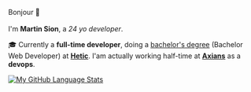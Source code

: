 Bonjour 👋<br>
<br>
I'm **Martin Sion**, a *24 yo developer*.

🎓 Currently a **full-time developer**, doing a [bachelor's degree][HeticBachelor] (Bachelor Web Developer) at **[Hetic]**.
I'am actually working half-time at **[Axians]** as a **devops**.

[![My GitHub Language Stats](https://github-readme-stats.vercel.app/api/top-langs/?username=domino659&langs_count=5&theme=tokyonight)]()

[Hetic]: http://www.hetic.net
[HeticBachelor]: http://www.hetic.net/formations/bachelor-web
[Axians]: http://www.axians.fr


<!--
Feel free to contact me:
**domino659/domino659** is a ✨ _special_ ✨ repository because its `README.md` (this file) appears on your GitHub profile.

Here are some ideas to get you started:

- 🔭 I’m currently working on ...
- 🌱 I’m currently learning ...
- 👯 I’m looking to collaborate on ...
- 🤔 I’m looking for help with ...
- 💬 Ask me about ...
- 📫 How to reach me: ...
- 😄 Pronouns: ...
- ⚡ Fun fact: ...
-->
